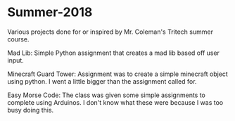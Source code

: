 # Summer-2018
Various projects done for or inspired by Mr. Coleman's Tritech summer course.

Mad Lib: Simple Python assignment that creates a mad lib based off user input.

Minecraft Guard Tower: Assignment was to create a simple minecraft object using python. I went a little bigger than the assignment called for.

Easy Morse Code: The class was given some simple assignments to complete using Arduinos. I don't know what these were because I was too busy doing this.
